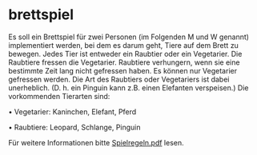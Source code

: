 # brettspiel

Es soll ein Brettspiel für zwei Personen (im Folgenden M und W genannt) implementiert
werden, bei dem es darum geht, Tiere auf dem Brett zu bewegen. 
Jedes Tier ist entweder ein Raubtier oder ein Vegetarier. Die Raubtiere fressen die Vegetarier.
Raubtiere verhungern, wenn sie eine bestimmte Zeit lang nicht gefressen haben. Es
können nur Vegetarier gefressen werden. Die Art des Raubtiers oder Vegetariers ist dabei
unerheblich. (D. h. ein Pinguin kann z.B. einen Elefanten verspeisen.) Die vorkommenden
Tierarten sind:

• Vegetarier: Kaninchen, Elefant, Pferd

• Raubtiere: Leopard, Schlange, Pinguin

Für weitere Informationen bitte [Spielregeln.pdf](./Spielregeln.pdf) lesen.
